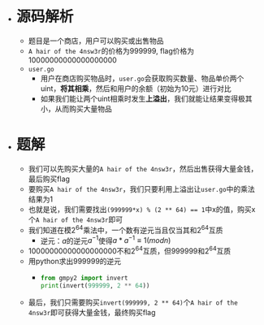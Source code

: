 - # 源码解析
  - 题目是一个商店，用户可以购买或出售物品
  - `A hair of the 4nsw3r`的价格为999999, flag价格为10000000000000000000
  - `user.go`
    - 用户在商店购买物品时，`user.go`会获取购买数量、物品单价两个uint，**将其相乘**，然后和用户的余额（初始为10元）进行对比
    - 如果我们能让两个uint相乘时发生**上溢出**，我们就能让结果变得极其小，从而购买大量物品
- # 题解
  - 我们可以先购买大量的`A hair of the 4nsw3r`，然后出售获得大量金钱，最后购买flag
  - 要购买`A hair of the 4nsw3r`，我们只要利用上溢出让`user.go`中的乘法结果为1
  - 也就是说，我们需要找出`(999999*x) % (2 ** 64) == 1`中x的值，购买x个`A hair of the 4nsw3r`即可
  - 我们知道在模$2^{64}$乘法中，一个数有逆元当且仅当其和$2^{64}$互质
    - 逆元：$a$的逆元$a^{-1}$使得$a*a^{-1} \equiv 1(mod n)$
  - 10000000000000000000不和$2^{64}$互质，但999999和$2^{64}$互质
  - 用python求出999999的逆元
    - ```python
      from gmpy2 import invert
      print(invert(999999, 2 ** 64))
      ```
  - 最后，我们只需要购买`invert(999999, 2 ** 64)`个`A hair of the 4nsw3r`即可获得大量金钱，最终购买flag
  
  
